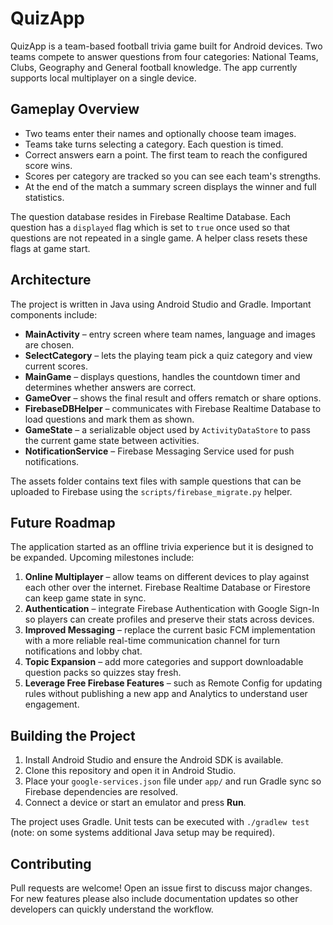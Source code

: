 # QuizApp

QuizApp is a team-based football trivia game built for Android devices. Two teams compete to answer questions from four categories: National Teams, Clubs, Geography and General football knowledge. The app currently supports local multiplayer on a single device.

## Gameplay Overview
* Two teams enter their names and optionally choose team images.
* Teams take turns selecting a category. Each question is timed.
* Correct answers earn a point. The first team to reach the configured score wins.
* Scores per category are tracked so you can see each team's strengths.
* At the end of the match a summary screen displays the winner and full statistics.

The question database resides in Firebase Realtime Database. Each question has a `displayed` flag which is set to `true` once used so that questions are not repeated in a single game. A helper class resets these flags at game start.

## Architecture
The project is written in Java using Android Studio and Gradle. Important components include:

* **MainActivity** – entry screen where team names, language and images are chosen.
* **SelectCategory** – lets the playing team pick a quiz category and view current scores.
* **MainGame** – displays questions, handles the countdown timer and determines whether answers are correct.
* **GameOver** – shows the final result and offers rematch or share options.
* **FirebaseDBHelper** – communicates with Firebase Realtime Database to load questions and mark them as shown.
* **GameState** – a serializable object used by `ActivityDataStore` to pass the current game state between activities.
* **NotificationService** – Firebase Messaging Service used for push notifications.

The assets folder contains text files with sample questions that can be uploaded to Firebase using the `scripts/firebase_migrate.py` helper.

## Future Roadmap
The application started as an offline trivia experience but it is designed to be expanded. Upcoming milestones include:

1. **Online Multiplayer** – allow teams on different devices to play against each other over the internet. Firebase Realtime Database or Firestore can keep game state in sync.
2. **Authentication** – integrate Firebase Authentication with Google Sign-In so players can create profiles and preserve their stats across devices.
3. **Improved Messaging** – replace the current basic FCM implementation with a more reliable real-time communication channel for turn notifications and lobby chat.
4. **Topic Expansion** – add more categories and support downloadable question packs so quizzes stay fresh.
5. **Leverage Free Firebase Features** – such as Remote Config for updating rules without publishing a new app and Analytics to understand user engagement.

## Building the Project
1. Install Android Studio and ensure the Android SDK is available.
2. Clone this repository and open it in Android Studio.
3. Place your `google-services.json` file under `app/` and run Gradle sync so Firebase dependencies are resolved.
4. Connect a device or start an emulator and press **Run**.

The project uses Gradle. Unit tests can be executed with `./gradlew test` (note: on some systems additional Java setup may be required).

## Contributing
Pull requests are welcome! Open an issue first to discuss major changes. For new features please also include documentation updates so other developers can quickly understand the workflow.

